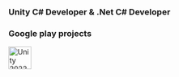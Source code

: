 ### Unity C# Developer & .Net C# Developer

### Google play projects
<a href="[https://www.instagram.com/thepiyushmalhotra/](https://play.google.com/store/apps/details?id=com.InsomniaStudio.FitPlus&hl=en)">
</a>

<img src="https://cdn.jsdelivr.net/gh/devicons/devicon@v2.15.1/devicon.min.css" alt="Unity 2022" width="45" height="45"/>
